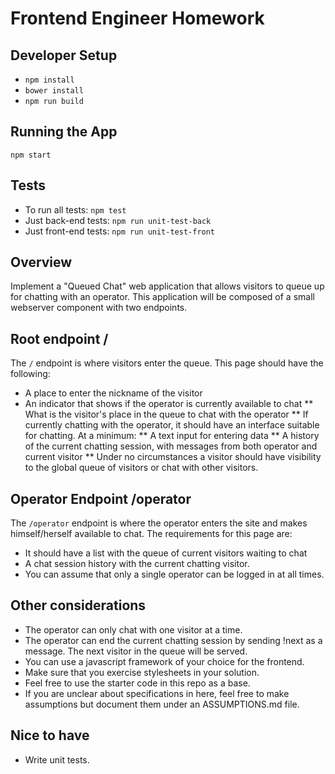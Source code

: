 # Frontend Engineer Homework

## Developer Setup

* `npm install`
* `bower install`
* `npm run build`

## Running the App

`npm start`

## Tests

* To run all tests: `npm test`
* Just back-end tests: `npm run unit-test-back`
* Just front-end tests: `npm run unit-test-front`

## Overview 

Implement a "Queued Chat" web application that allows visitors to queue up for chatting with an operator.
This application will be composed of a small webserver component with two endpoints.

## Root endpoint /

The `/` endpoint is where visitors enter the queue. This page should have the following:
* A place to enter the nickname of the visitor
* An indicator that shows if the operator is currently available to chat
** What is the visitor's place in the queue to chat with the operator
** If currently chatting with the operator, it should have an interface suitable for chatting. At a minimum:
** A text input for entering data
** A history of the current chatting session, with messages from both operator and current visitor
** Under no circumstances a visitor should have visibility to the global queue of visitors or chat with other visitors.

## Operator Endpoint /operator

The `/operator` endpoint is where the operator enters the site and makes himself/herself available to chat. The requirements for this page are:
* It should have a list with the queue of current visitors waiting to chat
* A chat session history with the current chatting visitor.
* You can assume that only a single operator can be logged in at all times.

## Other considerations

* The operator can only chat with one visitor at a time.
* The operator can end the current chatting session by sending !next as a message. The next visitor in the queue will be served.
* You can use a javascript framework of your choice for the frontend. 
* Make sure that you exercise stylesheets in your solution.
* Feel free to use the starter code in this repo as a base.
* If you are unclear about specifications in here, feel free to make assumptions but document them under an ASSUMPTIONS.md file.

## Nice to have 
* Write unit tests.

